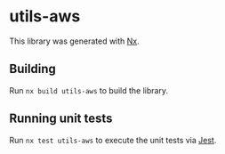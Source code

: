 # utils-aws

This library was generated with [Nx](https://nx.dev).

## Building

Run `nx build utils-aws` to build the library.

## Running unit tests

Run `nx test utils-aws` to execute the unit tests via [Jest](https://jestjs.io).
